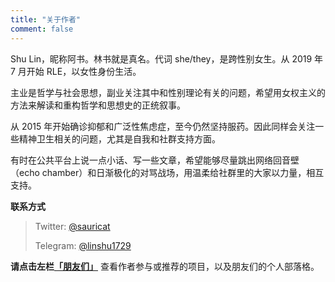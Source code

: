```yaml
---
title: "关于作者"
comment: false
---
```


Shu Lin，昵称阿书。林书就是真名。代词 she/they，是跨性别女生。从 2019 年 7 月开始 RLE，以女性身份生活。

主业是哲学与社会思想，副业关注其中和性别理论有关的问题，希望用女权主义的方法来解读和重构哲学和思想史的正统叙事。

从 2015 年开始确诊抑郁和广泛性焦虑症，至今仍然坚持服药。因此同样会关注一些精神卫生相关的问题，尤其是自我和社群支持方面。

有时在公共平台上说一点小话、写一些文章，希望能够尽量跳出网络回音壁（echo chamber）和日渐极化的对骂战场，用温柔给社群里的大家以力量，相互支持。

**联系方式**

> Twitter: [@sauricat](https://twitter.com/sauricat)
> 
> Telegram: [@linshu1729](https://t.me/linshu1729)

**请点击左栏[「朋友们」](../about/friends)** 查看作者参与或推荐的项目，以及朋友们的个人部落格。

